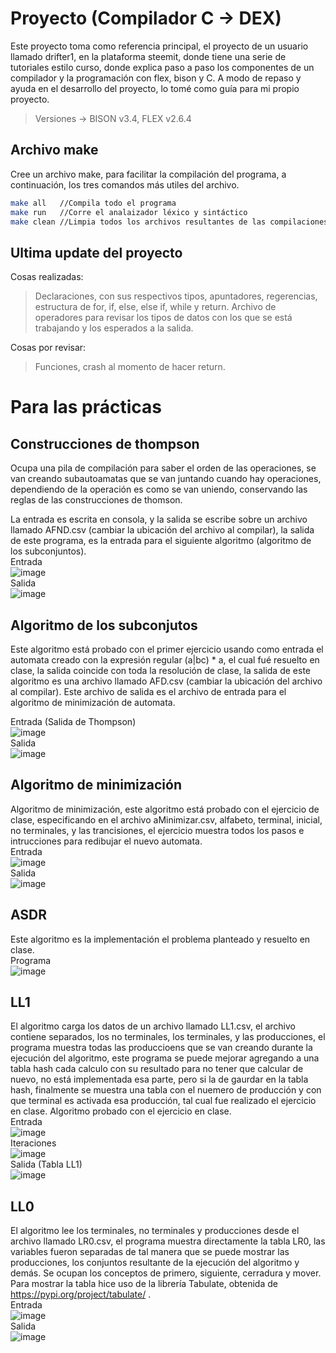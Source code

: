 # Proyecto (Compilador C -> DEX)

Este proyecto toma como referencia principal, el proyecto de un usuario llamado drifter1, en la plataforma steemit, donde tiene una serie de tutoriales estilo curso, donde explica paso a paso los componentes de un compilador y la programación con flex, bison y C. A modo de repaso y ayuda en el desarrollo del proyecto, lo tomé como guía para mi propio proyecto.

> Versiones -> 
> BISON v3.4,
> FLEX v2.6.4


## Archivo make

Cree un archivo make, para facilitar la compilación del programa, a continuación, los tres comandos más utiles del archivo.

```bash
make all   //Compila todo el programa
make run   //Corre el analaizador léxico y sintáctico
make clean //Limpia todos los archivos resultantes de las compilaciones
```

## Ultima update del proyecto

Cosas realizadas:

> Declaraciones, con sus respectivos tipos, apuntadores, regerencias, estructura de for, if, else, else if, while y return. Archivo de operadores para revisar los tipos de datos con los que se está trabajando y los esperados a la salida.


Cosas por revisar:

> Funciones, crash al momento de hacer return.

# Para las prácticas 

## Construcciones de thompson

Ocupa una pila de compilación para saber el orden de las operaciones, se van creando subautoamatas que se van juntando cuando hay operaciones, dependiendo de la operación es como se van uniendo, conservando las reglas de las construcciones de thomson.<br />

La entrada es escrita en consola, y la salida se escribe sobre un archivo llamado AFND.csv (cambiar la ubicación del archivo al compilar), la salida de este programa, es la entrada para el siguiente algoritmo (algoritmo de los subconjuntos).<br />
Entrada <br />
![image](https://user-images.githubusercontent.com/36316073/122655655-aeaea200-d119-11eb-8cb9-db78dd40ebd6.png)
<br />Salida<br />
![image](https://user-images.githubusercontent.com/36316073/122655675-cede6100-d119-11eb-90b3-081c51361e19.png)

## Algoritmo de los subconjutos

Este algoritmo está probado con el primer ejercicio usando como entrada el automata creado con la expresión regular (a|bc) * a, el cual fué resuelto en clase, la salida coincide con toda la resolución de clase, la salida de este algoritmo es una archivo llamado AFD.csv (cambiar la ubicación del archivo al compilar). Este archivo de salida es el archivo de entrada para el algoritmo de minimización de automata.<br />

Entrada (Salida de Thompson)<br />
![image](https://user-images.githubusercontent.com/36316073/122655675-cede6100-d119-11eb-90b3-081c51361e19.png)
<br />Salida<br />
![image](https://user-images.githubusercontent.com/36316073/122655713-2e3c7100-d11a-11eb-8f50-d8af1b645f19.png)
<br />
## Algoritmo de minimización

Algoritmo de minimización, este algoritmo está probado con el ejercicio de clase, especificando en el archivo aMinimizar.csv, alfabeto, terminal, inicial, no terminales, y las trancisiones, el ejercicio muestra todos los pasos e intrucciones para redibujar el nuevo automata.
<br />Entrada<br />
![image](https://user-images.githubusercontent.com/36316073/122655842-59739000-d11b-11eb-95e4-2fe870c8dcb0.png)
<br />Salida<br />
![image](https://user-images.githubusercontent.com/36316073/122655917-e585b780-d11b-11eb-8321-8adc00a52145.png)

## ASDR

Este algoritmo es la implementación el problema planteado y resuelto en clase.
<br />Programa<br />
![image](https://user-images.githubusercontent.com/36316073/122655943-21b91800-d11c-11eb-9dcd-8321f2f6d982.png)


## LL1

El algoritmo carga los datos de un archivo llamado LL1.csv, el archivo contiene separados, los no terminales, los terminales, y las producciones, el programa muestra todas las produccioens que se van creando durante la ejecución del algoritmo, este programa se puede mejorar agregando a una tabla hash cada calculo con su resultado para no tener que calcular de nuevo, no está implementada esa parte, pero si la de gaurdar en la tabla hash, finalmente se muestra una tabla con el nuemero de producción y con que terminal es activada esa producción, tal cual fue realizado el ejercicio en clase. Algoritmo probado con el ejercicio en clase.
<br />Entrada<br />
![image](https://user-images.githubusercontent.com/36316073/122655955-41e8d700-d11c-11eb-98af-c00655d87674.png)
<br />Iteraciones<br />
![image](https://user-images.githubusercontent.com/36316073/122656027-d5220c80-d11c-11eb-9175-66591b145aff.png)
<br />Salida (Tabla LL1)<br />
![image](https://user-images.githubusercontent.com/36316073/122656043-ee2abd80-d11c-11eb-8c66-a322ad9809e0.png)




## LL0

El algoritmo lee los terminales, no terminales y producciones desde el archivo llamado LR0.csv, el programa muestra directamente la tabla LR0, las variables fueron separadas de tal manera que se puede mostrar las producciones, los conjuntos resultante de la ejecución del algoritmo y demás. Se ocupan los conceptos de primero, siguiente, cerradura y mover. 
Para mostrar la tabla hice uso de la librería Tabulate, obtenida de https://pypi.org/project/tabulate/ . <br />
Entrada <br />
![image](https://user-images.githubusercontent.com/36316073/122655623-58d9fa00-d119-11eb-9d25-dc491d46b4dc.png)
<br />
Salida <br />
![image](https://user-images.githubusercontent.com/36316073/122655408-ab1a1b80-d117-11eb-9fbe-0c87aee6b89c.png)
